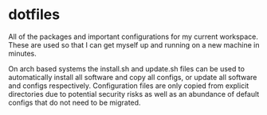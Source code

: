 # dotfiles
All of the packages and important configurations for my current workspace. These are used so that I can get myself up and running on a new machine in minutes.

On arch based systems the install.sh and update.sh files can be used to automatically install all software and copy all configs, or update all software and configs respectively. Configuration files are only copied from explicit directories due to potential security risks as well as an abundance of default configs that do not need to be migrated.